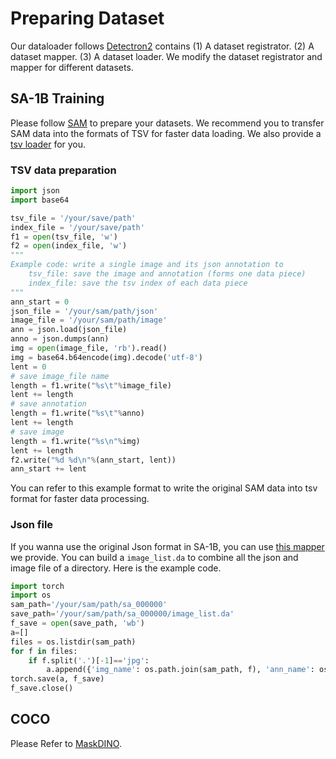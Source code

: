 # Preparing Dataset
Our dataloader follows [Detectron2](https://github.com/facebookresearch/detectron2) contains (1) A dataset registrator. (2) A dataset mapper. (3) A dataset loader. We modify the dataset registrator and mapper for different datasets.

## SA-1B Training
Please follow [SAM](https://github.com/facebookresearch/segment-anything) to prepare your datasets.
We recommend you to transfer SAM data into the formats of TSV for faster data loading. We also provide a [tsv loader](datasets/dataset_mappers/sam_baseline_dataset_mapper.py) for you.
### TSV data preparation

```python
import json
import base64

tsv_file = '/your/save/path'
index_file = '/your/save/path'
f1 = open(tsv_file, 'w')
f2 = open(index_file, 'w')
"""
Example code: write a single image and its json annotation to
    tsv_file: save the image and annotation (forms one data piece)
    index_file: save the tsv index of each data piece
"""
ann_start = 0
json_file = '/your/sam/path/json' 
image_file = '/your/sam/path/image'
ann = json.load(json_file)
anno = json.dumps(ann)
img = open(image_file, 'rb').read()
img = base64.b64encode(img).decode('utf-8')
lent = 0
# save image_file name
length = f1.write("%s\t"%image_file)
lent += length
# save annotation
length = f1.write("%s\t"%anno)
lent += length
# save image
length = f1.write("%s\n"%img)
lent += length
f2.write("%d %d\n"%(ann_start, lent))
ann_start += lent
```
You can refer to this example format to write the original SAM data into tsv format for faster data processing.
### Json file
If you wanna use the original Json format in SA-1B, you can use [this mapper](datasets/dataset_mappers/sam_baseline_dataset_mapper_json.py) we provide.
You can build a `image_list.da` to combine all the json and image file of a directory. Here is the example code.
```python
import torch
import os
sam_path='/your/sam/path/sa_000000'
save_path='/your/sam/path/sa_000000/image_list.da'
f_save = open(save_path, 'wb')
a=[]
files = os.listdir(sam_path)
for f in files:
    if f.split('.')[-1]=='jpg':
        a.append({'img_name': os.path.join(sam_path, f), 'ann_name': os.path.join(sam_path, f.split('.')[0]+'.json')})
torch.save(a, f_save)
f_save.close()
```
## COCO
Please Refer to [MaskDINO](https://github.com/IDEA-Research/MaskDINO/blob/main/README.md).


